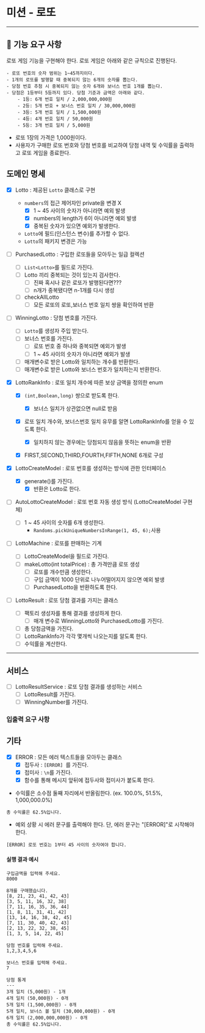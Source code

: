 # 미션 - 로또

---

## 🚀 기능 요구 사항

로또 게임 기능을 구현해야 한다. 로또 게임은 아래와 같은 규칙으로 진행된다.

```
- 로또 번호의 숫자 범위는 1~45까지이다.
- 1개의 로또를 발행할 때 중복되지 않는 6개의 숫자를 뽑는다.
- 당첨 번호 추첨 시 중복되지 않는 숫자 6개와 보너스 번호 1개를 뽑는다.
- 당첨은 1등부터 5등까지 있다. 당첨 기준과 금액은 아래와 같다.
    - 1등: 6개 번호 일치 / 2,000,000,000원
    - 2등: 5개 번호 + 보너스 번호 일치 / 30,000,000원
    - 3등: 5개 번호 일치 / 1,500,000원
    - 4등: 4개 번호 일치 / 50,000원
    - 5등: 3개 번호 일치 / 5,000원
```

- 로또 1장의 가격은 1,000원이다.
- 사용자가 구매한 로또 번호와 당첨 번호를 비교하여 당첨 내역 및 수익률을 출력하고 로또 게임을 종료한다.

## 도메인 명세

- [x] Lotto : 제공된 `Lotto` 클래스로 구현
    - `numbers`의 접근 제어자인 private을 변경 X
        - [x] 1 ~ 45 사이의 숫자가 아니라면 예외 발생
        - [x] numbers의 length가 6이 아니라면 예외 발생
        - [x] 중복된 숫자가 있으면 예외가 발생한다.
    - `Lotto`에 필드(인스턴스 변수)를 추가할 수 없다.
    - `Lotto`의 패키지 변경은 가능

- [ ] PurchasedLotto : 구입한 로또들을 모아두는 일급 컬렉션
    - [ ] `List<Lotto>`를 필드로 가진다.
    - [ ] Lotto 끼리 중복되는 것이 있는지 검사한다.
        - [ ] 진짜 혹시나 같은 로또가 발행된다면???
        - [ ] n개가 중복됐다면 n-1개를 다시 생성
    - [ ] checkAllLotto
        - [ ] 모든 로또의 로또,보너스 번호 일치 쌍을 확인하여 반환

- [ ] WinningLotto : 당첨 번호를 가진다.
    - [ ] `Lotto`를 생성자 주입 받는다.
    - [ ] 보너스 번호를 가진다.
        - [ ] 로또 번호 중 하나와 중복되면 예외가 발생
        - [ ] 1 ~ 45 사이의 숫자가 아니라면 예외가 발생
    - [ ] 매개변수로 받은 Lotto와 일치하는 개수를 반환한다.
    - [ ] 매개변수로 받은 Lotto와 보너스 번호가 일치하는지 반환한다.

- [x] LottoRankInfo : 로또 일치 개수에 따른 보상 금액을 정의한 enum
    - [x] `(int,Boolean,long)` 쌍으로 받도록 한다.
        - [x] 보너스 일치가 상관없으면 null로 받음
    - [x] 로또 일치 개수와, 보너스번호 일치 유무를 알면 LottoRankInfo를 얻을 수 있도록 한다.
        - [x] 일치하지 않는 경우에는 당첨되지 않음을 뜻하는 enum을 반환
    - [x] FIRST,SECOND,THIRD,FOURTH,FIFTH,NONE 6개로 구성


- [x] LottoCreateModel : 로또 번호를 생성하는 방식에 관한 인터페이스
    - [x] generate()를 가진다.
        - [x] 반환은 Lotto로 한다.
- [ ] AutoLottoCreateModel : 로또 번호 자동 생성 방식 (LottoCreateModel 구현체)
    - [ ] 1 ~ 45 사이의 숫자를 6개 생성한다.
        - `Randoms.pickUniqueNumbersInRange(1, 45, 6);`사용

- [ ] LottoMachine : 로또를 판매하는 기계
    - [ ] LottoCreateModel을 필드로 가진다.
    - [ ] makeLotto(int totalPrice) : 총 가격만큼 로또 생성
        - [ ] 로또를 개수만큼 생성한다.
        - [ ] 구입 금액이 1000 단위로 나누어떨어지지 않으면 예외 발생
        - [ ] PurchasedLotto을 반환하도록 한다.

- [ ] LottoResult : 로또 당첨 결과를 가지는 클래스
    - [ ] 팩토리 생성자를 통해 결과를 생성하게 한다.
        - [ ] 매개 변수로 WinningLotto와 PurchasedLotto를 가진다.
    - [ ] 총 당첨금액을 가진다.
    - [ ] LottoRankInfo가 각각 몇개씩 나오는지를 알도록 한다.
    - [ ] 수익률을 계산한다.

---

## 서비스

- [ ] LottoResultService : 로또 당첨 결과를 생성하는 서비스
    - [ ] LottoResult를 가진다.
    - [ ] WinningNumber를 가진다.

### 입출력 요구 사항

## 기타

- [x] ERROR : 모든 에러 텍스트들을 모아두는 클래스
    - [x] 접두사 : `[ERROR] `를 가진다.
    - [x] 접미사 : `\n`를 가진다.
    - [x] 함수를 통해 메시지 앞뒤에 접두사와 접미사가 붙도록 한다.
- 수익률은 소수점 둘째 자리에서 반올림한다. (ex. 100.0%, 51.5%, 1,000,000.0%)

```
총 수익률은 62.5%입니다.
```

- 예외 상황 시 에러 문구를 출력해야 한다. 단, 에러 문구는 "[ERROR]"로 시작해야 한다.

```
[ERROR] 로또 번호는 1부터 45 사이의 숫자여야 합니다.
```

#### 실행 결과 예시

```
구입금액을 입력해 주세요.
8000

8개를 구매했습니다.
[8, 21, 23, 41, 42, 43] 
[3, 5, 11, 16, 32, 38] 
[7, 11, 16, 35, 36, 44] 
[1, 8, 11, 31, 41, 42] 
[13, 14, 16, 38, 42, 45] 
[7, 11, 30, 40, 42, 43] 
[2, 13, 22, 32, 38, 45] 
[1, 3, 5, 14, 22, 45]

당첨 번호를 입력해 주세요.
1,2,3,4,5,6

보너스 번호를 입력해 주세요.
7

당첨 통계
---
3개 일치 (5,000원) - 1개
4개 일치 (50,000원) - 0개
5개 일치 (1,500,000원) - 0개
5개 일치, 보너스 볼 일치 (30,000,000원) - 0개
6개 일치 (2,000,000,000원) - 0개
총 수익률은 62.5%입니다.
```